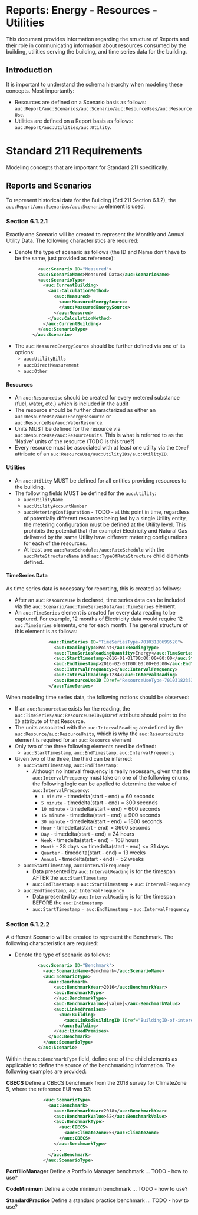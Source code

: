 # Reports: Energy - Resources - Utilities
This document provides information regarding the structure of Reports and their role in communicating information about resources consumed by the building, utilities serving the building, and time series data for the building.

## Introduction
It is important to understand the schema hierarchy when modeling these concepts.  Most importantly:
- Resources are defined on a Scenario basis as follows: `auc:Report/auc:Scenarios/auc:Scenario/auc:ResourceUses/auc:ResourceUse`.  
- Utilities are defined on a Report basis as follows: `auc:Report/auc:Utilities/auc:Utility`.

# Standard 211 Requirements
Modeling concepts that are important for Standard 211 specifically.

## Reports and Scenarios
To represent historical data for the Building (Std 211 Section 6.1.2), the `auc:Report/auc:Scenarios/auc:Scenario` element is used.

### Section 6.1.2.1
Exactly one Scenario will be created to represent the Monthly and Annual Utility Data.  The following characteristics are required:
- Denote the type of scenario as follows (the ID and Name don't have to be the same, just provided as reference):
```xml
            <auc:Scenario ID="Measured">
            <auc:ScenarioName>Measured Data</auc:ScenarioName>
            <auc:ScenarioType>
              <auc:CurrentBuilding>
                <auc:CalculationMethod>
                  <auc:Measured>
                    <auc:MeasuredEnergySource>
                    </auc:MeasuredEnergySource>
                  </auc:Measured>
                </auc:CalculationMethod>
              </auc:CurrentBuilding>
            </auc:ScenarioType>
          </auc:Scenario>
```
- The `auc:MeasuredEnergySource` should be further defined via one of its options:
    - `auc:UtilityBills`
    - `auc:DirectMeasurement`
    - `auc:Other`

#### Resources
- An `auc:ResourceUse` should be created for every metered substance (fuel, water, etc.) which is included in the audit
- The resource should be further characterized as either an `auc:ResourceUse/auc:EnergyResource` or `auc:ResourceUse/auc:WaterResource`.
- Units MUST be defined for the resource via `auc:ResourceUse/auc:ResourceUnits`.  This is what is referred to as the 'Native' units of the resource (TODO is this true?)
- Every resource must be associated with at least one utility via the `IDref` attribute of an `auc:ResourceUse/auc:UtilityIDs/auc:UtilityID`.

#### Utilities
- An `auc:Utility` MUST be defined for all entities providing resources to the building.
- The following fields MUST be defined for the `auc:Utility`:
    - `auc:UtilityName`
    - `auc:UtilityAccountNumber`
    - `auc:MeteringConfiguration` - TODO - at this point in time, regardless of potentially different resources being fed by a single Utility entity, the metering configuration must be defined at the Utility level.  This prohibits the potential that (for example) Electricity and Natural Gas delivered by the same Utility have different metering configurations for each of the resources.  
    - At least one `auc:RateSchedules/auc:RateSchedule` with the `auc:RateStructureName` and `auc:TypeOfRateStructure` child elements defined.
    
#### TimeSeries Data
As time series data is necessary for reporting, this is created as follows:
- After an `auc:ResourceUse` is declared, time series data can be included via the `auc:Scenario/auc:TimeSeriesData/auc:TimeSeries` element.
- An `auc:TimeSeries` element is created for every data reading to be captured.  For example, 12 months of Electricity data would require 12 `auc:TimeSeries` elements, one for each month.  The general structure of this element is as follows:
```xml
                <auc:TimeSeries ID="TimeSeriesType-70103180699520">
                  <auc:ReadingType>Point</auc:ReadingType>
                  <auc:TimeSeriesReadingQuantity>Energy</auc:TimeSeriesReadingQuantity>
                  <auc:StartTimestamp>2016-01-01T00:00:00+00:00</auc:StartTimestamp>
                  <auc:EndTimestamp>2016-02-01T00:00:00+00:00</auc:EndTimestamp>
                  <auc:IntervalFrequency></auc:IntervalFrequency>
                  <auc:IntervalReading>1234</auc:IntervalReading>
                  <auc:ResourceUseID IDref="ResourceUseType-70103182353720"></auc:ResourceUseID>
                </auc:TimeSeries>
```
When modeling time series data, the following notions should be observed:
- If an `auc:ResourceUse` exists for the reading, the `auc:TimeSeries/auc:ResourceUseID/@IDref` attribute should point to the `ID` attribute of that Resource.
- The units associated with the `auc:IntervalReading` are defined by the `auc:Resource/auc:ResourceUnits`, which is why the `auc:ResourceUnits` element is required for an `auc:Resource` element
- Only two of the three following elements need be defined:
    - `auc:StartTimestamp`, `auc:EndTimestamp`, `auc:IntervalFrequency`
- Given two of the three, the third can be inferred:
    - `auc:StartTimestamp`, `auc:EndTimestamp`:
        - Although no interval frequency is really necessary, given that the `auc:IntervalFrequency` must take on one of the following enums, the following logic can be applied to determine the value of `auc:IntervalFrequency`:
            - `1 minute` - timedelta(start - end) = 60 seconds
            - `5 minute` - timedelta(start - end) = 300 seconds
            - `10 minute` - timedelta(start - end) = 600 seconds
            - `15 minute` - timedelta(start - end) = 900 seconds
            - `30 minute` - timedelta(start - end) = 1800 seconds
            - `Hour` - timedelta(start - end) = 3600 seconds
            - `Day` -  timedelta(start - end) = 24 hours
            - `Week` - timedelta(start - end) = 168 hours
            - `Month` - 28 days <= timedelta(start - end) <= 31 days
            - `Quarter` - timedelta(start - end) = 13 weeks
            - `Annual` - timedelta(start - end) = 52 weeks
    - `auc:StartTimestamp`, `auc:IntervalFrequency`
        - Data presented by `auc:IntervalReading` is for the timespan AFTER the `auc:StartTimestamp`
        - `auc:EndTimestamp` = `auc:StartTimestamp` + `auc:IntervalFrequency`
    - `auc:EndTimestamp`, `auc:IntervalFrequency`
        - Data presented by `auc:IntervalReading` is for the timespan BEFORE the `auc:Endimestamp`
        - `auc:StartTimestamp` = `auc:EndTimestamp` - `auc:IntervalFrequency`


### Section 6.1.2.2
A different Scenario will be created to represent the Benchmark.  The following characteristics are required:
- Denote the type of scenario as follows:
```xml
            <auc:Scenario ID="Benchmark">
              <auc:ScenarioName>Benchmark</auc:ScenarioName>
              <auc:ScenarioType>
                <auc:Benchmark>
                  <auc:BenchmarkYear>2016</auc:BenchmarkYear>
                  <auc:BenchmarkType>
                  </auc:BenchmarkType>
                  <auc:BenchmarkValue>[value]</auc:BenchmarkValue>
                  <auc:LinkedPremises>
                    <auc:Building>
                      <auc:LinkedBuildingID IDref="BuildingID-of-interest"></auc:LinkedBuildingID>
                    </auc:Building>
                  </auc:LinkedPremises>
                </auc:Benchmark>
              </auc:ScenarioType>
            </auc:Scenario>
```
Within the `auc:BenchmarkType` field, define one of the child elements as applicable to define the source of the benchmarking information.  The following examples are provided:

__CBECS__
Define a CBECS benchmark from the 2018 survey for ClimateZone 5, where the reference EUI was 52:
```xml
              <auc:ScenarioType>
                <auc:Benchmark>
                  <auc:BenchmarkYear>2018</auc:BenchmarkYear>
                  <auc:BenchmarkValue>52</auc:BenchmarkValue>
                  <auc:BenchmarkType>
                    <auc:CBECS>
                      <auc:ClimateZone>5</auc:ClimateZone>
                    </auc:CBECS>
                  </auc:BenchmarkType>
                  ...
                </auc:Benchmark>
              </auc:ScenarioType>
```

__PortfilioManager__
Define a Portfolio Manager benchmark ... TODO - how to use?

__CodeMinimum__
Define a code minimum benchmark ... TODO - how to use?

__StandardPractice__
Define a standard practice benchmark  ... TODO - how to use?

